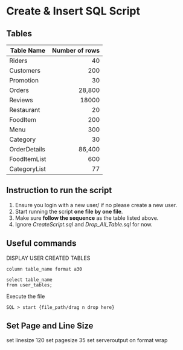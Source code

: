 # Create & Insert SQL Script

## Tables 
|  Table Name   | Number of rows |
| ------------- |           ---: |
| Riders        |              40|
| Customers     |             200|
| Promotion     |              30|
| Orders        |          28,800|
| Reviews       |           18000|
| Restaurant    |              20|
| FoodItem      |             200|
| Menu          |             300|
| Category      |              30|
| OrderDetails  |          86,400|
| FoodItemList  |             600|
| CategoryList  |              77|

## Instruction to run the script
1. Ensure you login with a new user/ if no please create a new user.
2. Start running the script **one file by one file**.
3. Make sure **follow the sequence** as the table listed above.
4. Ignore *CreateScript.sql* and *Drop_All_Table.sql* for now.

## Useful commands 
DISPLAY USER CREATED TABLES
```
column table_name format a30

select table_name
from user_tables;
```
Execute the file
```
SQL > start {file_path/drag n drop here}
```

## Set Page and Line Size
set linesize 120
set pagesize 35
set serveroutput on format wrap
